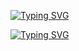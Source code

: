 [![Typing SVG](https://readme-typing-svg.demolab.com/?lines=My+Name+is+Sreerag;I'm+in+a+journey+to+find+Whoami+😄&color=000000&speed=1500&duration=2000)](https://git.io/typing-svg)

[![Typing SVG](https://readme-typing-svg.demolab.com/?lines=I'm+Currently+Working+On;Cyber+Security+Domain;&duration=1000&pause=1500&color=D51B21)](https://git.io/typing-svg)

<!--
**sreeragpb0/sreeragpb0** is a ✨ _special_ ✨ repository because its `README.md` (this file) appears on your GitHub profile.

Here are some ideas to get you started:

- 🔭 I’m currently working on ...
- 🌱 I’m currently learning ...
- 👯 I’m looking to collaborate on ...
- 🤔 I’m looking for help with ...
- 💬 Ask me about ...
- 📫 How to reach me: ...
- 😄 Pronouns: ...
- ⚡ Fun fact: ...
-->
